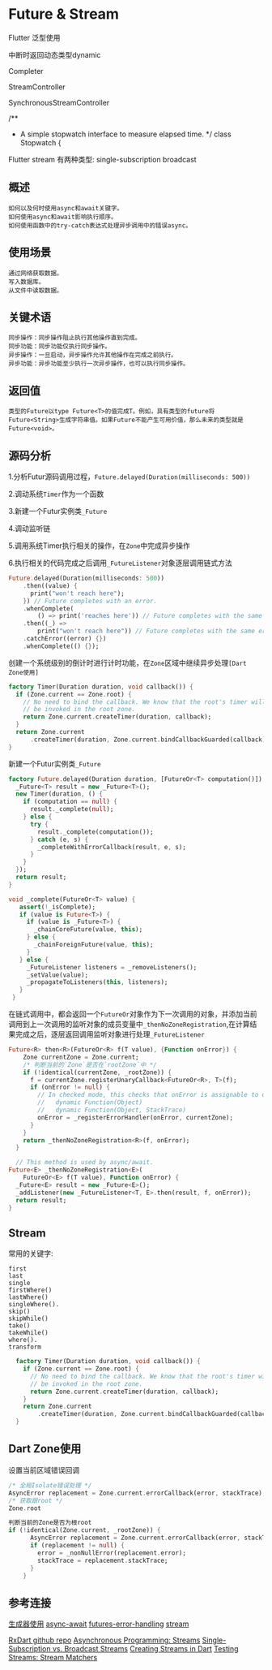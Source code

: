 # Future & Stream

Flutter 泛型使用

中断时返回动态类型dynamic

Completer

StreamController

SynchronousStreamController


/**
 * A simple stopwatch interface to measure elapsed time.
 */
class Stopwatch {






Flutter stream 有两种类型:
  single-subscription
  broadcast



## 概述

    如何以及何时使用async和await关键字。
    如何使用async和await影响执行顺序。
    如何使用函数中的try-catch表达式处理异步调用中的错误async。

## 使用场景

    通过网络获取数据。
    写入数据库。
    从文件中读取数据。

## 关键术语

    同步操作：同步操作阻止执行其他操作直到完成。
    同步功能：同步功能仅执行同步操作。
    异步操作：一旦启动，异步操作允许其他操作在完成之前执行。
    异步功能：异步功能至少执行一次异步操作，也可以执行同步操作。

## 返回值
    类型的Future以type Future<T>的值完成T。例如，具有类型的future将Future<String>生成字符串值。如果Future不能产生可用价值，那么未来的类型就是 Future<void>。


## 源码分析

1.分析Futur源码调用过程，`Future.delayed(Duration(milliseconds: 500))`

2.调动系统`Timer`作为一个函数

3.新建一个Futur实例类`_Future`

4.调动监听链

5.调用系统Timer执行相关的操作，在`Zone`中完成异步操作

6.执行相关的代码完成之后调用`_FutureListener`对象逐层调用链式方法

```Dart
Future.delayed(Duration(milliseconds: 500))
    .then((value) {
      print("won't reach here");
    }) // Future completes with an error.
    .whenComplete(
        () => print('reaches here')) // Future completes with the same error.
    .then((_) =>
        print("won't reach here")) // Future completes with the same error.
    .catchError((error) {})
    .whenComplete(() {});

```
创建一个系统级别的倒计时进行计时功能，在`Zone`区域中继续异步处理`[Dart Zone使用]`
```Dart
factory Timer(Duration duration, void callback()) {
  if (Zone.current == Zone.root) {
    // No need to bind the callback. We know that the root's timer will
    // be invoked in the root zone.
    return Zone.current.createTimer(duration, callback);
  }
  return Zone.current
      .createTimer(duration, Zone.current.bindCallbackGuarded(callback));
}
```
新建一个Futur实例类`_Future`
```Dart
factory Future.delayed(Duration duration, [FutureOr<T> computation()]) {
  _Future<T> result = new _Future<T>();
  new Timer(duration, () {
    if (computation == null) {
      result._complete(null);
    } else {
      try {
        result._complete(computation());
      } catch (e, s) {
        _completeWithErrorCallback(result, e, s);
      }
    }
  });
  return result;
}
```

```Dart
void _complete(FutureOr<T> value) {
   assert(!_isComplete);
   if (value is Future<T>) {
     if (value is _Future<T>) {
       _chainCoreFuture(value, this);
     } else {
       _chainForeignFuture(value, this);
     }
   } else {
     _FutureListener listeners = _removeListeners();
     _setValue(value);
     _propagateToListeners(this, listeners);
   }
 }
```
在链式调用中，都会返回一个`FutureOr`对象作为下一次调用的对象，并添加当前调用到上一次调用的监听对象的成员变量中`_thenNoZoneRegistration`,在计算结果完成之后，逐层返回调用监听对象进行处理`_FutureListener`
```Dart
Future<R> then<R>(FutureOr<R> f(T value), {Function onError}) {
    Zone currentZone = Zone.current;
    /* 判断当前的`Zone`是否在`rootZone`中 */
    if (!identical(currentZone, _rootZone)) {
      f = currentZone.registerUnaryCallback<FutureOr<R>, T>(f);
      if (onError != null) {
        // In checked mode, this checks that onError is assignable to one of:
        //   dynamic Function(Object)
        //   dynamic Function(Object, StackTrace)
        onError = _registerErrorHandler(onError, currentZone);
      }
    }
    return _thenNoZoneRegistration<R>(f, onError);
  }

  // This method is used by async/await.
Future<E> _thenNoZoneRegistration<E>(
    FutureOr<E> f(T value), Function onError) {
  _Future<E> result = new _Future<E>();
  _addListener(new _FutureListener<T, E>.then(result, f, onError));
  return result;
}
```




## Stream

常用的关键字:

    first
    last
    single
    firstWhere()
    lastWhere()
    singleWhere().
    skip()
    skipWhile()
    take()
    takeWhile()
    where().
    transform




```Dart
  factory Timer(Duration duration, void callback()) {
    if (Zone.current == Zone.root) {
      // No need to bind the callback. We know that the root's timer will
      // be invoked in the root zone.
      return Zone.current.createTimer(duration, callback);
    }
    return Zone.current
        .createTimer(duration, Zone.current.bindCallbackGuarded(callback));
  }
```


## Dart Zone使用
设置当前区域错误回调

```Dart
/* 全局Isolate错误处理 */
AsyncError replacement = Zone.current.errorCallback(error, stackTrace);
/* 获取跟root */
Zone.root

判断当前的Zone是否为根root
if (!identical(Zone.current, _rootZone)) {
      AsyncError replacement = Zone.current.errorCallback(error, stackTrace);
      if (replacement != null) {
        error = _nonNullError(replacement.error);
        stackTrace = replacement.stackTrace;
      }
    }
```
## 参考连接

[生成器使用](https://www.kikt.top/posts/flutter/dart/generators/)
[async-await](https://dart.dev/codelabs/async-await)
[futures-error-handling](https://dart.dev/guides/libraries/futures-error-handling)
[stream](https://dart.dev/tutorials/language/streams)


[RxDart github repo](https://github.com/ReactiveX/rxdart)
[Asynchronous Programming: Streams](https://www.dartlang.org/tutorials/language/streams)
[Single-Subscription vs. Broadcast Streams](https://www.dartlang.org/articles/libraries/broadcast-streams)
[Creating Streams in Dart](https://www.dartlang.org/articles/libraries/creating-streams)
[Testing Streams: Stream Matchers](https://pub.dartlang.org/packages/test#stream-matchers)
